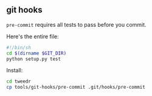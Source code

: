 ## git hooks

`pre-commit` requires all tests to pass before you commit.

Here's the entire file:

```bash
#!/bin/sh
cd $(dirname $GIT_DIR)
python setup.py test
```

Install:

```bash
cd tweedr
cp tools/git-hooks/pre-commit .git/hooks/pre-commit
```
